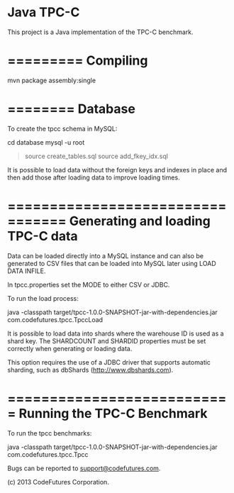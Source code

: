 Java TPC-C
==========

This project is a Java implementation of the TPC-C benchmark.

=========
Compiling
=========

mvn package assembly:single

========
Database
========

To create the tpcc schema in MySQL:

cd database
mysql -u root
> source create_tables.sql
> source add_fkey_idx.sql

It is possible to load data without the foreign keys and indexes in place and then add those
after loading data to improve loading times.

=================================
Generating and loading TPC-C data
=================================

Data can be loaded directly into a MySQL instance and can also be generated to CSV files that
can be loaded into MySQL later using LOAD DATA INFILE.

In tpcc.properties set the MODE to either CSV or JDBC.

To run the load process:

java -classpath target/tpcc-1.0.0-SNAPSHOT-jar-with-dependencies.jar com.codefutures.tpcc.TpccLoad

It is possible to load data into shards where the warehouse ID is used as a shard key. The
SHARDCOUNT and SHARDID properties must be set correctly when generating or loading data.

This option requires the use of a JDBC driver that supports automatic sharding, such as
dbShards (http://www.dbshards.com).

===========================
Running the TPC-C Benchmark
===========================

To run the tpcc benchmarks:

java -classpath target/tpcc-1.0.0-SNAPSHOT-jar-with-dependencies.jar com.codefutures.tpcc.Tpcc

Bugs can be reported to support@codefutures.com.

(c) 2013 CodeFutures Corporation.
